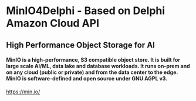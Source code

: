 # MinIO4Delphi - Based on Delphi Amazon Cloud API

## High Performance Object Storage for AI

#### MinIO is a high-performance, S3 compatible object store. It is built for large scale AI/ML, data lake and database workloads. It runs on-prem and on any cloud (public or private) and from the data center to the edge. MinIO is software-defined and open source under GNU AGPL v3.

https://min.io/
